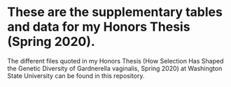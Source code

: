 # These are the supplementary tables and data for my Honors Thesis (Spring 2020). 
 The different files quoted in my Honors Thesis (How Selection Has Shaped the Genetic Diversity of Gardnerella vaginalis, Spring 2020) at Washington State University can be found in this repository. 

